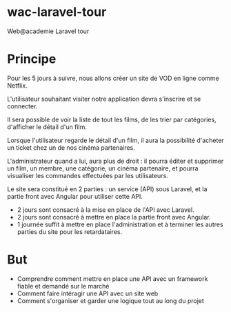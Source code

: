 # wac-laravel-tour

Web@academie Laravel tour

# Principe

Pour les 5 jours à suivre, nous allons créer un site de VOD en ligne comme Netflix.

L'utilisateur souhaitant visiter notre application devra s'inscrire et se connecter.

Il sera possible de voir la liste de tout les films, de les trier par catégories, d'afficher le détail d'un film.

Lorsque l'utilisateur regarde le détail d'un film, il aura la possibilité d'acheter un ticket chez un de nos cinéma partenaires.

L'administrateur quand a lui, aura plus de droit : il pourra éditer et supprimer un film, un membre, une catégorie, un cinéma partenaire, et pourra visualiser les commandes effectuées par les utilisateurs.

Le site sera constitué en 2 parties : un service (API) sous Laravel, et la partie front avec Angular pour utiliser cette API.

- 2 jours sont consacré à la mise en place de l'API avec Laravel.
- 2 jours sont consacré à mettre en place la partie front avec Angular.
- 1 journée suffit à mettre en place l'administration et à terminer les autres parties du site pour les retardataires.

# But

- Comprendre comment mettre en place une API avec un framework fiable et demandé sur le marché
- Comment faire intéragir une API avec un site web
- Comment s'organiser et garder une logique tout au long du projet
